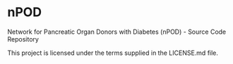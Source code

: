# nPOD
Network for Pancreatic Organ Donors with Diabetes (nPOD) - Source Code Repository

This project is licensed under the terms supplied in the LICENSE.md file.

